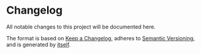 # Changelog

All notable changes to this project will be documented here.

The format is based on [Keep a Changelog](https://keepachangelog.com/en/1.0.0/),
adheres to [Semantic Versioning](https://semver.org/spec/v2.0.0.html),
and is generated by [itself](https://github.com/miniscruff/changie).